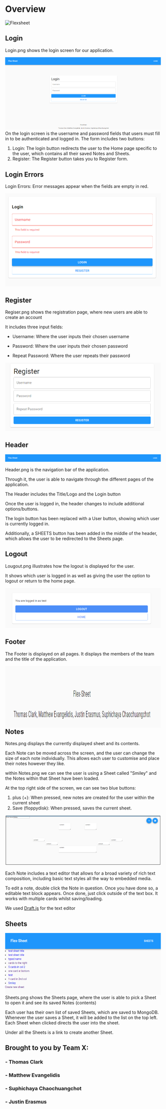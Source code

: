 # Overview

![Flexsheet](https://media.giphy.com/media/LZmF7wsbGJISHRylUx/giphy.gif)


## Login

Login.png shows the login screen for our application.

<!-- <img align="left" height="300" src="login.png"> -->
![Login](login.png)
On the login screen is the username and password fields that users must fill in to be authenticated and logged in.
The form includes two buttons:
1. Login:
The login button redirects the user to the Home page specific to the user, which contains all their saved Notes and Sheets.
2. Register:
The Register button takes you to Register form. <br />


## Login Errors

Login Errors: Error messages appear when the fields are empty in red.

<!-- <img align="left" height="300" src="login_auth.png"> <br /> -->
![Login Erros](login_auth.png)


## Register

Regiser.png shows the registration page, where new users are able to create an account

It includes three input fields:

- Username: Where the user inputs their chosen username

- Password: Where the user inputs their chosen password

- Repeat Password: Where the user repeats their password

<!-- <img align="left" height="200" src="register.png"> -->
![Registration](register.png)

## Header

![Header/navbar](Header.png)

Header.png is the navigation bar of the application.

Through it, the user is able to navigate through the different pages of the application.

The Header includes the Title/Logo and the Login button

Once the user is logged in, the header changes to include additional options/buttons.

The login button has been replaced with a User button, showing which user is currently logged in.

Additionally, a SHEETS button has been added in the middle of the header, which allows the user to be redirected to the Sheets page.


## Logout

Lougout.png illustrates how the logout is displayed for the user.

It shows which user is logged in as well as giving the user the option to logout or return to the home page.


![Logout](logout.png)

## Footer

The Footer is displayed on all pages.
It displays the members of the team and the title of the application.

<!-- ![Footer](Footer.png) -->
<img align="left" height="200" src="Footer.png">


## Notes

Notes.png displays the currently displayed sheet and its contents.

Each Note can be moved across the screen, and the user can change the size of each note individually.
This allows each user to customise and place their notes however they like.

within Notes.png we can see the user is using a Sheet called "Smiley" and the Notes within that Sheet have been loaded.

At the top right side of the screen, we can see two blue buttons:

1. plus (+): When pressed, new notes are created for the user within the current sheet
2. Save (floppydisk): When pressed, saves the current sheet.

![Notes](notes.png)

Each Note includes a text editor that allows for a broad variety of rich text composition, including basic text styles all the way to embedded media.

To edit a note, double click the Note in question. Once you have done so, a editable text block appears.
Once done, just click outside of the text box.
It works with multiple cards whilst saving/loading.

We used [Draft.js](https://draftjs.org/) for the text editor



## Sheets

<img align="left" height="200" src="sheets.png">

Sheets.png shows the Sheets page, where the user is able to pick a Sheet to open it and see its saved Notes (contents)

Each user has their own list of saved Sheets, which are saved to MongoDB. Whenever the user saves a Sheet, it will be added to the list 
on the top left. Each Sheet when clicked directs the user into the sheet.


Under all the Sheets is a link to create another Sheet.

<!-- ![Sheets](sheets.png) -->


## Brought to you by Team X:
### - Thomas Clark
### - Matthew Evangelidis
### - Suphichaya Chaochuangchot
### - Justin Erasmus






